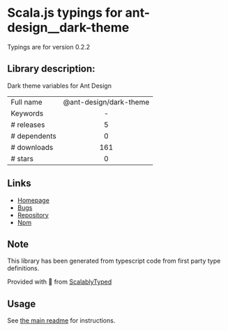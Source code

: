 
# Scala.js typings for ant-design__dark-theme

Typings are for version 0.2.2

## Library description:
Dark theme variables for Ant Design

|                    |                 |
| ------------------ | :-------------: |
| Full name          | @ant-design/dark-theme |
| Keywords           | - |
| # releases         | 5 |
| # dependents       | 0 |
| # downloads        | 161 |
| # stars            | 0 |

## Links
- [Homepage](https://github.com/ant-design/ant-design-dark-theme)
- [Bugs](https://github.com/ant-design/ant-design-dark-theme/issues)
- [Repository](https://github.com/ant-design/ant-design-dark-theme)
- [Npm](https://www.npmjs.com/package/%40ant-design%2Fdark-theme)
    


## Note
This library has been generated from typescript code from first party type definitions.

Provided with :purple_heart: from [ScalablyTyped](https://github.com/oyvindberg/ScalablyTyped)

## Usage
See [the main readme](../../readme.md) for instructions.


